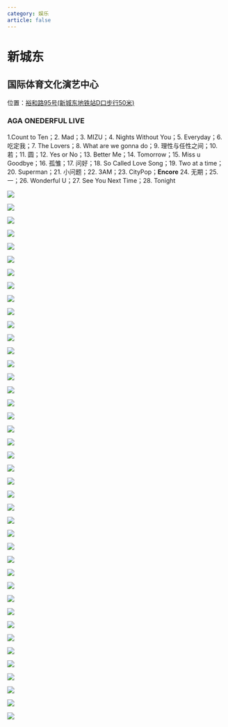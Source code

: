 ```yaml
---
category: 娱乐
article: false
---
```


# 新城东

## 国际体育文化演艺中心

<span class="icon iconfont icon-locate"></span> 位置：<a href="https://ditu.amap.com/place/B0FFIIJZ6B" target="_blank">裕和路95号(新城东地铁站D口步行50米)</a>

### AGA ONEDERFUL LIVE

1.Count to Ten；2. Mad；3. MIZU；4. Nights Without You；5. Everyday；6. 吃定我；7. The Lovers；8. What are we gonna do；9. 理性与任性之间；10. 若；11. 圆；12. Yes or No；13. Better Me；14. Tomorrow；15. Miss u Goodbye；16. 孤雏；17. 问好；18. So Called Love Song；19. Two at a time；20. Superman；21. 小问题；22. 3AM；23. CityPop；**Encore** 24. 无期；25. 一；26. Wonderful U；27. See You Next Time；28. Tonight

![](https://img.sherry4869.com/blog/life/play/china/guangdong/foshan/sd/xcd/gjty/aga-onederful/img.jpg)

![](https://img.sherry4869.com/blog/life/play/china/guangdong/foshan/sd/xcd/gjty/aga-onederful/img_3.jpg)

![](https://img.sherry4869.com/blog/life/play/china/guangdong/foshan/sd/xcd/gjty/aga-onederful/img_4.jpg)

![](https://img.sherry4869.com/blog/life/play/china/guangdong/foshan/sd/xcd/gjty/aga-onederful/img_5.jpg)

![](https://img.sherry4869.com/blog/life/play/china/guangdong/foshan/sd/xcd/gjty/aga-onederful/img_6.jpg)

![](https://img.sherry4869.com/blog/life/play/china/guangdong/foshan/sd/xcd/gjty/aga-onederful/img_7.jpg)

![](https://img.sherry4869.com/blog/life/play/china/guangdong/foshan/sd/xcd/gjty/aga-onederful/img_8.jpg)

![](https://img.sherry4869.com/blog/life/play/china/guangdong/foshan/sd/xcd/gjty/aga-onederful/img_9.jpg)

![](https://img.sherry4869.com/blog/life/play/china/guangdong/foshan/sd/xcd/gjty/aga-onederful/img_10.jpg)

![](https://img.sherry4869.com/blog/life/play/china/guangdong/foshan/sd/xcd/gjty/aga-onederful/img_11.jpg)

![](https://img.sherry4869.com/blog/life/play/china/guangdong/foshan/sd/xcd/gjty/aga-onederful/img_12.jpg)

![](https://img.sherry4869.com/blog/life/play/china/guangdong/foshan/sd/xcd/gjty/aga-onederful/img_13.jpg)

![](https://img.sherry4869.com/blog/life/play/china/guangdong/foshan/sd/xcd/gjty/aga-onederful/img_14.jpg)

![](https://img.sherry4869.com/blog/life/play/china/guangdong/foshan/sd/xcd/gjty/aga-onederful/img_15.jpg)

![](https://img.sherry4869.com/blog/life/play/china/guangdong/foshan/sd/xcd/gjty/aga-onederful/img_16.jpg)

![](https://img.sherry4869.com/blog/life/play/china/guangdong/foshan/sd/xcd/gjty/aga-onederful/img_17.jpg)

![](https://img.sherry4869.com/blog/life/play/china/guangdong/foshan/sd/xcd/gjty/aga-onederful/img_18.jpg)

![](https://img.sherry4869.com/blog/life/play/china/guangdong/foshan/sd/xcd/gjty/aga-onederful/img_2.jpg)

![](https://img.sherry4869.com/blog/life/play/china/guangdong/foshan/sd/xcd/gjty/aga-onederful/img_19.jpg)

![](https://img.sherry4869.com/blog/life/play/china/guangdong/foshan/sd/xcd/gjty/aga-onederful/img_20.jpg)

![](https://img.sherry4869.com/blog/life/play/china/guangdong/foshan/sd/xcd/gjty/aga-onederful/img_21.jpg)

![](https://img.sherry4869.com/blog/life/play/china/guangdong/foshan/sd/xcd/gjty/aga-onederful/img_22.jpg)

![](https://img.sherry4869.com/blog/life/play/china/guangdong/foshan/sd/xcd/gjty/aga-onederful/img_23.jpg)

![](https://img.sherry4869.com/blog/life/play/china/guangdong/foshan/sd/xcd/gjty/aga-onederful/img_24.jpg)

![](https://img.sherry4869.com/blog/life/play/china/guangdong/foshan/sd/xcd/gjty/aga-onederful/img_25.jpg)

![](https://img.sherry4869.com/blog/life/play/china/guangdong/foshan/sd/xcd/gjty/aga-onederful/img_26.jpg)

![](https://img.sherry4869.com/blog/life/play/china/guangdong/foshan/sd/xcd/gjty/aga-onederful/img_27.jpg)

![](https://img.sherry4869.com/blog/life/play/china/guangdong/foshan/sd/xcd/gjty/aga-onederful/img_28.jpg)

![](https://img.sherry4869.com/blog/life/play/china/guangdong/foshan/sd/xcd/gjty/aga-onederful/img_29.jpg)

![](https://img.sherry4869.com/blog/life/play/china/guangdong/foshan/sd/xcd/gjty/aga-onederful/img_30.jpg)

![](https://img.sherry4869.com/blog/life/play/china/guangdong/foshan/sd/xcd/gjty/aga-onederful/img_31.jpg)

![](https://img.sherry4869.com/blog/life/play/china/guangdong/foshan/sd/xcd/gjty/aga-onederful/img_32.jpg)

![](https://img.sherry4869.com/blog/life/play/china/guangdong/foshan/sd/xcd/gjty/aga-onederful/img_33.jpg)

![](https://img.sherry4869.com/blog/life/play/china/guangdong/foshan/sd/xcd/gjty/aga-onederful/img_34.jpg)

![](https://img.sherry4869.com/blog/life/play/china/guangdong/foshan/sd/xcd/gjty/aga-onederful/img_35.jpg)

![](https://img.sherry4869.com/blog/life/play/china/guangdong/foshan/sd/xcd/gjty/aga-onederful/img_36.jpg)

![](https://img.sherry4869.com/blog/life/play/china/guangdong/foshan/sd/xcd/gjty/aga-onederful/img_37.jpg)

![](https://img.sherry4869.com/blog/life/play/china/guangdong/foshan/sd/xcd/gjty/aga-onederful/img_38.jpg)

![](https://img.sherry4869.com/blog/life/play/china/guangdong/foshan/sd/xcd/gjty/aga-onederful/img_39.jpg)

![](https://img.sherry4869.com/blog/life/play/china/guangdong/foshan/sd/xcd/gjty/aga-onederful/img_40.jpg)

![](https://img.sherry4869.com/blog/life/play/china/guangdong/foshan/sd/xcd/gjty/aga-onederful/img_41.jpg)